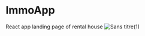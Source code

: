 # ImmoApp
React app landing page of rental house
![Sans titre(1)](https://user-images.githubusercontent.com/73282517/144599094-e2262775-26f2-4027-a233-2739022cba3b.png)
